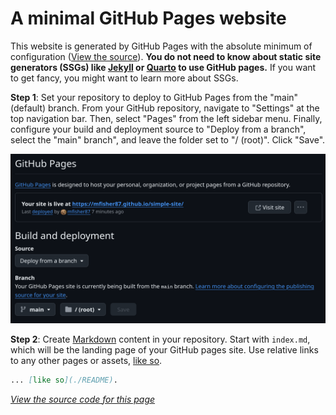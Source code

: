 # A minimal GitHub Pages website

This website is generated by GitHub Pages with the absolute minimum of configuration
([View the source](https://github.com/mfisher87/simple-site)).
**You do not need to know about static site generators (SSGs) like [Jekyll](https://jekyllrb.com/) or [Quarto](https://quarto.org) to use GitHub pages.**
If you want to get fancy, you might want to learn more about SSGs.

**Step 1**:
Set your repository to deploy to GitHub Pages from the "main" (default) branch.
From your GitHub repository, navigate to "Settings" at the top navigation bar.
Then, select "Pages" from the left sidebar menu. 
Finally, configure your build and deployment source to "Deploy from a branch", select
the "main" branch", and leave the folder set to "/ (root)".
Click "Save".

![Deploy from the "main" branch's root (`/`) directory](/github-pages-deploy-from-main.png)


**Step 2**:
Create [Markdown](https://www.markdownguide.org/) content in your repository.
Start with `index.md`, which will be the landing page of your GitHub pages site.
Use relative links to any other pages or assets, [like so](./README).

```markdown
... [like so](./README).
```

[_View the source code for this page_](https://github.com/mfisher87/simple-site/blob/main/index.md)
